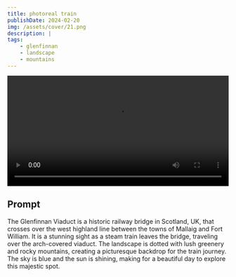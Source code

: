 ```yaml
---
title: photoreal train
publishDate: 2024-02-20
img: /assets/cover/21.png
description: |
tags:
    - glenfinnan
    - landscape
    - mountains
---
```


<video style="width: 100%;" src="/assets/video/photoreal-train.mp4" controls ></video>

## Prompt

The Glenfinnan Viaduct is a historic railway bridge in Scotland, UK, that crosses over the west highland line between the towns of Mallaig and Fort William. It is a stunning sight as a steam train leaves the bridge, traveling over the arch-covered viaduct. The landscape is dotted with lush greenery and rocky mountains, creating a picturesque backdrop for the train journey. The sky is blue and the sun is shining, making for a beautiful day to explore this majestic spot.
